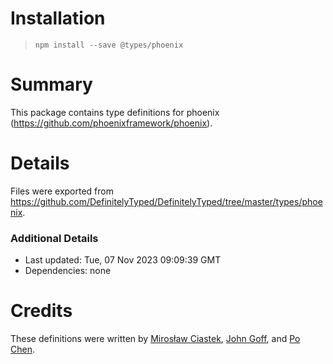 # Installation
> `npm install --save @types/phoenix`

# Summary
This package contains type definitions for phoenix (https://github.com/phoenixframework/phoenix).

# Details
Files were exported from https://github.com/DefinitelyTyped/DefinitelyTyped/tree/master/types/phoenix.

### Additional Details
 * Last updated: Tue, 07 Nov 2023 09:09:39 GMT
 * Dependencies: none

# Credits
These definitions were written by [Mirosław Ciastek](https://github.com/mciastek), [John Goff](https://github.com/John-Goff), and [Po Chen](https://github.com/princemaple).
